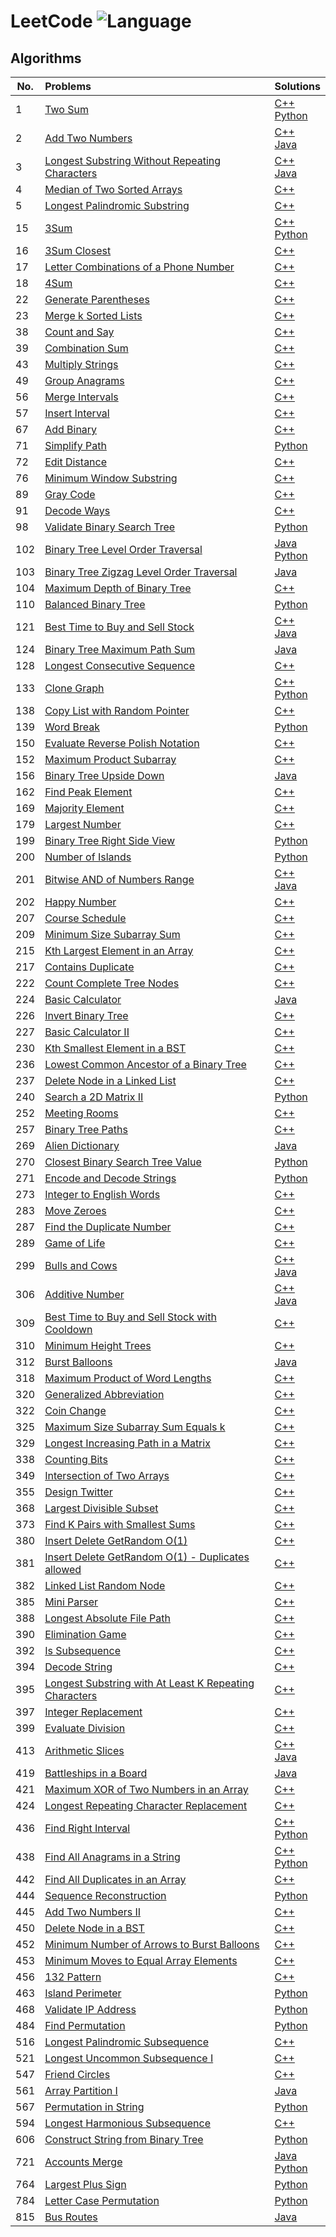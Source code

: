 # LeetCode ![Language](https://img.shields.io/badge/language-C++%20%2F%20Java%20%2F%20Python-blue.svg)
## Algorithms
| No. | Problems | Solutions |
| --- |:---------|:----------|
| 1 | [Two Sum](https://leetcode.com/problems/two-sum/description/) | [C++](../../../LC-cpp/blob/master/source/TwoSum.cpp)<br>[Python](../../../LC-python/blob/master/TwoSum.py) |
| 2 | [Add Two Numbers](https://leetcode.com/problems/add-two-numbers/description/) | [C++](../../../LC-cpp/blob/master/source/AddTwoNumbers.cpp)<br>[Java](../../../LC-java/blob/master/src/solutions/AddTwoNumbers.java) |
| 3 | [Longest Substring Without Repeating Characters](https://leetcode.com/problems/longest-substring-without-repeating-characters/description/) | [C++](../../../LC-cpp/blob/master/source/LongestSubstringWithoutRepeatingCharacters.cpp)<br>[Java](../../../LC-java/blob/master/src/solutions/LongestSubstringWithoutRepeatingCharacters.java) |
| 4 | [Median of Two Sorted Arrays](https://leetcode.com/problems/median-of-two-sorted-arrays/description/) | [C++](../../../LC-cpp/blob/master/source/MedianOfTwoSortedArrays.cpp) |
| 5 | [Longest Palindromic Substring](https://leetcode.com/problems/longest-palindromic-substring/description/) | [C++](../../../LC-cpp/blob/master/source/LongestPalindromicSubstring.cpp) |
| 15 | [3Sum](https://leetcode.com/problems/3sum/description/) | [C++](../../../LC-cpp/blob/master/source/3Sum.cpp)<br>[Python](../../../LC-python/blob/master/3Sum.py) |
| 16 | [3Sum Closest](https://leetcode.com/problems/3sum-closest/description/) | [C++](../../../LC-cpp/blob/master/source/3SumClosest.cpp) |
| 17 | [Letter Combinations of a Phone Number](https://leetcode.com/problems/letter-combinations-of-a-phone-number/description/) | [C++](../../../LC-cpp/blob/master/source/LetterCombinationOfPhoneNumber.cpp) |
| 18 | [4Sum](https://leetcode.com/problems/4sum/description/) | [C++](../../../LC-cpp/blob/master/source/4Sum.cpp) |
| 22 | [Generate Parentheses](https://leetcode.com/problems/generate-parentheses/description/) | [C++](../../../LC-cpp/blob/master/source/GenerateParenthesis.cpp) |
| 23 | [Merge k Sorted Lists](https://leetcode.com/problems/merge-k-sorted-lists/description/) | [C++](../../../LC-cpp/blob/master/source/MergekSortedLists.cpp) |
| 38 | [Count and Say](https://leetcode.com/problems/count-and-say/description/) | [C++](../../../LC-cpp/blob/master/source/CountAndSay.cpp) |
| 39 | [Combination Sum](https://leetcode.com/problems/combination-sum/description/) | [C++](../../../LC-cpp/blob/master/source/CombinationSum.cpp) |
| 43 | [Multiply Strings](https://leetcode.com/problems/multiply-strings/description/) | [C++](../../../LC-cpp/blob/master/source/MultiplyString.cpp) |
| 49 | [Group Anagrams](https://leetcode.com/problems/group-anagrams/description/) | [C++](../../../LC-cpp/blob/master/source/GroupAnagrams.cpp) |
| 56 | [Merge Intervals](https://leetcode.com/problems/merge-intervals/description/) | [C++](../../../LC-cpp/blob/master/source/MergeIntervals.cpp) |
| 57 | [Insert Interval](https://leetcode.com/problems/insert-interval/description/) | [C++](../../../LC-cpp/blob/master/source/InsertInterval.cpp) |
| 67 | [Add Binary](https://leetcode.com/problems/add-binary/description/) | [C++](../../../LC-cpp/blob/master/source/AddBinary.cpp) |
| 71 | [Simplify Path](https://leetcode.com/problems/simplify-path/description/) | [Python](../../../LC-python/blob/master/SimplifyPath.py) |
| 72 | [Edit Distance](https://leetcode.com/problems/edit-distance/description/) | [C++](../../../LC-cpp/blob/master/source/EditDistance.cpp) |
| 76 | [Minimum Window Substring](https://leetcode.com/problems/minimum-window-substring/description/) | [C++](../../../LC-cpp/blob/master/source/MinimumWindowSubstring.cpp) |
| 89 | [Gray Code](https://leetcode.com/problems/gray-code/description/) | [C++](../../../LC-cpp/blob/master/source/GrayCode.cpp) |
| 91 | [Decode Ways](https://leetcode.com/problems/decode-ways/description/) | [C++](../../../LC-python/blob/master/source/DecodeWays.cpp) |
| 98 | [Validate Binary Search Tree](https://leetcode.com/problems/validate-binary-search-tree/description/) | [Python](../../../LC-python/blob/master/ValidateBinarySearchTree.py) |
| 102 | [Binary Tree Level Order Traversal](https://leetcode.com/problems/binary-tree-level-order-traversal/description/) | [Java](../../../LC-java/blob/master/BinaryTreeLevelOrderTraversal.java)<br>[Python](../../../LC-python/blob/master/BinaryTreeLevelOrderTraversal.py) |
| 103 | [Binary Tree Zigzag Level Order Traversal](https://leetcode.com/problems/binary-tree-zigzag-level-order-traversal/description/) | [Java](../../../LC-java/blob/master/src/solutions/BinaryTreeZigzagLevelOrderTraversal.java) |
| 104 | [Maximum Depth of Binary Tree](https://leetcode.com/problems/maximum-depth-of-binary-tree/description/) | [C++](../../../LC-cpp/blob/master/source/MaxDepthOfBT.cpp) |
| 110 | [Balanced Binary Tree](https://leetcode.com/problems/balanced-binary-tree/description/) | [Python](../../../LC-python/blob/master/BalancedBinaryTree.py) |
| 121| [Best Time to Buy and Sell Stock](https://leetcode.com/problems/best-time-to-buy-and-sell-stock/description/) | [C++](../../../LC-cpp/blob/master/source/BestTimeToBuySellStock.cpp)<br>[Java](../../../LC-java/blob/master/src/solutions/BestTimeToBuyAndSellStock.java) |
| 124 | [Binary Tree Maximum Path Sum](https://leetcode.com/problems/binary-tree-maximum-path-sum/description/) | [Java](../../../LC-java/blob/master/src/solutions/BinaryTreeMaximumPathSum.java) |
| 128 | [Longest Consecutive Sequence](https://leetcode.com/problems/longest-consecutive-sequence/description/) | [C++](../../../LC-cpp/blob/master/source/LongestConsecutiveSequence.cpp) |
| 133 | [Clone Graph](https://leetcode.com/problems/clone-graph/description/) | [C++](../../../LC-cpp/blob/master/source/CloneGraph.cpp)<br>[Python](../../../LC-python/blob/master/CloneGraph.py) |
| 138 | [Copy List with Random Pointer](https://leetcode.com/problems/copy-list-with-random-pointer/description/) | [C++](../../../LC-cpp/blob/master/source/CopyListWithRandomPointer.cpp) |
| 139 | [Word Break](https://leetcode.com/problems/word-break/description/) | [Python](../../../LC-python/blob/master/WordBreak.py) |
| 150 | [Evaluate Reverse Polish Notation](https://leetcode.com/problems/evaluate-reverse-polish-notation/description/) | [C++](../../../LC-cpp/blob/master/source/EvaluateReversePolishNotation.cpp) |
| 152 | [Maximum Product Subarray](https://leetcode.com/problems/maximum-product-subarray/description/) | [C++](../../../LC-cpp/blob/master/source/MaxProductSubarray.cpp) |
| 156 | [Binary Tree Upside Down](https://leetcode.com/problems/binary-tree-upside-down/description/) | [Java](../../../LC-java/blob/master/src/solutions/BinaryTreeUpsideDown.java) |
| 162 | [Find Peak Element](https://leetcode.com/problems/find-peak-element/description/) | [C++](../../../LC-cpp/blob/master/source/FindPeakElement.cpp) |
| 169 | [Majority Element](https://leetcode.com/problems/majority-element/description/) | [C++](../../../LC-cpp/blob/master/source/MajorityElement.cpp) |
| 179 | [Largest Number](https://leetcode.com/problems/largest-number/description/) | [C++](../../../LC-cpp/blob/master/source/LargestNumber.cpp) |
| 199 | [Binary Tree Right Side View](https://leetcode.com/problems/binary-tree-right-side-view/description/) | [Python](../../../LC-python/blob/master/BinaryTreeRightSideView.py) |
| 200 | [Number of Islands](https://leetcode.com/problems/number-of-islands/description/) | [Python](../../../LC-python/blob/master/NumberOfIslands.py) |
| 201 | [Bitwise AND of Numbers Range](https://leetcode.com/problems/bitwise-and-of-numbers-range/description/) | [C++](../../../LC-cpp/blob/master/source/BitwiseANDofNumbersRange.cpp)<br>[Java](../../../LC-java/blob/master/src/solutions/BitwiseANDofNumbersRange.java) |
| 202 | [Happy Number](https://leetcode.com/problems/happy-number/description/) | [C++](../../../LC-cpp/blob/master/source/HappyNumber.cpp) |
| 207 | [Course Schedule](https://leetcode.com/problems/course-schedule/description/) | [C++](../../../LC-cpp/blob/master/source/CourseSchedule.cpp) |
| 209 | [Minimum Size Subarray Sum](https://leetcode.com/problems/minimum-size-subarray-sum/description/) | [C++](../../../LC-cpp/blob/master/source/MinSizeSubarraySum.cpp) |
| 215 | [Kth Largest Element in an Array](https://leetcode.com/problems/kth-largest-element-in-an-array/description/) | [C++](../../../LC-cpp/blob/master/source/KthLargestInArray.cpp) |
| 217 | [Contains Duplicate](https://leetcode.com/problems/contains-duplicate/description/) | [C++](../../../LC-cpp/blob/master/source/ContainsDuplicate.cpp) |
| 222 | [Count Complete Tree Nodes](https://leetcode.com/problems/count-complete-tree-nodes/description/) | [C++](../../../LC-cpp/blob/master/source/CountCompleteTreeNodes.cpp) |
| 224 | [Basic Calculator](https://leetcode.com/problems/basic-calculator/description/) | [Java](../../../LC-java/blob/master/source/BasicCalculator.java) |
| 226 | [Invert Binary Tree](https://leetcode.com/problems/invert-binary-tree/description/) | [C++](../../../LC-cpp/blob/master/source/InvertBT.cpp) |
| 227 | [Basic Calculator II](https://leetcode.com/problems/basic-calculator-ii/description/) | [C++](../../../LC-cpp/blob/master/source/BasicCalculatorII.cpp) |
| 230 | [Kth Smallest Element in a BST](https://leetcode.com/problems/kth-smallest-element-in-a-bst/description/) | [C++](../../../LC-cpp/blob/master/source/KthSmallestInBST.cpp) |
| 236 | [Lowest Common Ancestor of a Binary Tree](https://leetcode.com/problems/lowest-common-ancestor-of-a-binary-tree/description/) | [C++](../../../LC-python/blob/master/source/LowestCommonAncestorBT.cpp) |
| 237 | [Delete Node in a Linked List](https://leetcode.com/problems/delete-node-in-a-linked-list/description/) | [C++](../../../LC-python/blob/master/source/DeleteNodeInSLL.cpp) |
| 240 | [Search a 2D Matrix II](https://leetcode.com/problems/search-a-2d-matrix-ii/description/) | [Python](../../../LC-python/blob/master/SearchA2DMatrixII.py) |
| 252 | [Meeting Rooms](https://leetcode.com/problems/meeting-rooms/description/) | [C++](../../../LC-cpp/blob/master/source/MeetingRoom.cpp) |
| 257 | [Binary Tree Paths](https://leetcode.com/problems/binary-tree-paths/description/) | [C++](../../../LC-cpp/blob/master/source/BinaryTreePaths.cpp) |
| 269 | [Alien Dictionary](https://leetcode.com/problems/alien-dictionary/description/) | [Java](../../../LC-java/blob/master/src/solutions/AlienDictionary.java) |
| 270 | [Closest Binary Search Tree Value](https://leetcode.com/problems/closest-binary-search-tree-value/description/) | [Python](../../../LC-python/blob/master/ClosestBinarySearchTreeValue.py) |
| 271 | [Encode and Decode Strings](https://leetcode.com/problems/encode-and-decode-strings/description/) | [Python](../../../LC-python/blob/master/EncodeAndDecodeStrings.py) |
| 273 | [Integer to English Words](https://leetcode.com/problems/integer-to-english-words/description/) | [C++](../../../LC-cpp/blob/master/source/IntegerToEnglishWords.cpp) |
| 283 | [Move Zeroes](https://leetcode.com/problems/move-zeroes/description/) | [C++](../../../LC-cpp/blob/master/source/MoveZeroes.cpp) |
| 287 | [Find the Duplicate Number](https://leetcode.com/problems/find-the-duplicate-number/description/) | [C++](../../../LC-cpp/blob/master/source/FindTheDuplicateNumber.cpp) |
| 289 | [Game of Life](https://leetcode.com/problems/game-of-life/description/) | [C++](../../../LC-cpp/blob/master/source/GameOfLife.cpp) |
| 299 | [Bulls and Cows](https://leetcode.com/problems/bulls-and-cows/description/) | [C++](../../../LC-cpp/blob/master/source/BullsAndCows.cpp)<br>[Java](../../../LC-java/blob/master/source/BullsAndCows.java) |
| 306 | [Additive Number](https://leetcode.com/problems/additive-number/description/) | [C++](../../../LC-cpp/blob/master/source/AdditiveNumber.cpp)<br>[Java](../../../LC-java/blob/master/src/solutions/AdditiveNumber.java) |
| 309 | [Best Time to Buy and Sell Stock with Cooldown](https://leetcode.com/problems/best-time-to-buy-and-sell-stock-with-cooldown/description/) | [C++](../../../LC-cpp/blob/master/source/BestTimeToBuyAndSellStockWithCooldown.cpp) |
| 310 | [Minimum Height Trees](https://leetcode.com/problems/minimum-height-trees/description/) | [C++](../../../LC-cpp/blob/master/source/MinimumHeightTrees.cpp) |
| 312 | [Burst Balloons](https://leetcode.com/problems/burst-balloons/description/) | [Java](../../../LC-java/blob/master/src/solutions/BurstBalloons.java) |
| 318 | [Maximum Product of Word Lengths](https://leetcode.com/problems/maximum-product-of-word-lengths/description/) | [C++](../../../LC-cpp/blob/master/source/MaximumProductOfWordLengths.cpp) |
| 320 | [Generalized Abbreviation](https://leetcode.com/problems/generalized-abbreviation/description/) | [C++](../../../LC-cpp/blob/master/source/GeneralizedAbbreviation.cpp) |
| 322 | [Coin Change](https://leetcode.com/problems/coin-change/description/) | [C++](../../../LC-cpp/blob/master/source/CoinChange.cpp) |
| 325 | [Maximum Size Subarray Sum Equals k](https://leetcode.com/problems/maximum-size-subarray-sum-equals-k/description/) | [C++](../../../LC-cpp/blob/master/source/MaxSizeSubarraySumEqualsk.cpp) |
| 329 | [Longest Increasing Path in a Matrix](https://leetcode.com/problems/longest-increasing-path-in-a-matrix/description/) | [C++](../../../LC-cpp/blob/master/source/LongestIncreasingPathInMatrix.cpp) |
| 338 | [Counting Bits](https://leetcode.com/problems/counting-bits/description/) | [C++](../../../LC-cpp/blob/master/source/CountingBits.cpp) |
| 349 | [Intersection of Two Arrays](https://leetcode.com/problems/intersection-of-two-arrays/description/) | [C++](../../../LC-cpp/blob/master/source/IntersectionOf2Array.cpp) |
| 355 | [Design Twitter](https://leetcode.com/problems/design-twitter/description/) | [C++](../../../LC-cpp/blob/master/source/DesignTwitter.cpp) |
| 368 | [Largest Divisible Subset](https://leetcode.com/problems/largest-divisible-subset/description/) | [C++](../../../LC-cpp/blob/master/source/LargestDivisibleSubset.cpp) |
| 373 | [Find K Pairs with Smallest Sums](https://leetcode.com/problems/find-k-pairs-with-smallest-sums/description/) | [C++](../../../LC-cpp/blob/master/source/FindKPairsWithSmallestSums.cpp) |
| 380 | [Insert Delete GetRandom O(1)](https://leetcode.com/problems/insert-delete-getrandom-o1/description/) | <a href="https://github.com/ellinx/LC-cpp/blob/master/source/InsertDeleteGetRandomO(1).cpp">C++</a> |
| 381 | [Insert Delete GetRandom O(1) - Duplicates allowed](https://leetcode.com/problems/insert-delete-getrandom-o1-duplicates-allowed/description/) | <a href="https://github.com/ellinx/LC-cpp/blob/master/source/InsertDeleteGetRandomO(1)Duplicates.cpp">C++</a> |
| 382 | [Linked List Random Node](https://leetcode.com/problems/linked-list-random-node/description/) | [C++](../../../LC-cpp/blob/master/source/LinkedListRandomNode.cpp) |
| 385 | [Mini Parser](https://leetcode.com/problems/mini-parser/description/) | [C++](../../../LC-cpp/blob/master/source/MiniParser.cpp) |
| 388 | [Longest Absolute File Path](https://leetcode.com/problems/longest-absolute-file-path/description/) | [C++](../../../LC-cpp/blob/master/source/LongestAbsoluteFilePath.cpp) |
| 390 | [Elimination Game](https://leetcode.com/problems/elimination-game/description/) | [C++](../../../LC-cpp/blob/master/source/IsSubsequence.cpp) |
| 392 | [Is Subsequence](https://leetcode.com/problems/is-subsequence/description/) | [C++](../../../LC-cpp/blob/master/source/EliminationGame.cpp) |
| 394 | [Decode String](https://leetcode.com/problems/decode-string/description/) | [C++](../../../LC-cpp/blob/master/source/DecodeString.cpp) |
| 395 | [Longest Substring with At Least K Repeating Characters](https://leetcode.com/problems/longest-substring-with-at-least-k-repeating-characters/description/) | [C++](../../../LC-cpp/blob/master/source/LongestSubstringWithAtLeastKRepeatingChars.cpp) |
| 397 | [Integer Replacement](https://leetcode.com/problems/integer-replacement/description/) | [C++](../../../LC-cpp/blob/master/source/IntegerReplacement.cpp) |
| 399 | [Evaluate Division](https://leetcode.com/problems/evaluate-division/description/) | [C++](../../../LC-cpp/blob/master/source/EvaluateDivision.cpp) |
| 413 | [Arithmetic Slices](https://leetcode.com/problems/arithmetic-slices/description/) | [C++](../../../LC-cpp/blob/master/source/ArithmeticSlices.cpp)<br>[Java](../../../LC-java/blob/master/src/solutions/ArithmeticSlices.java) |
| 419 | [Battleships in a Board](https://leetcode.com/problems/battleships-in-a-board/description/) | [Java](../../../LC-java/blob/master/src/solutions/BattleshipsInBoard.java) |
| 421 | [Maximum XOR of Two Numbers in an Array](https://leetcode.com/problems/maximum-xor-of-two-numbers-in-an-array/description/) | [C++](../../../LC-cpp/blob/master/source/MaximumXOROfTwoNumbersInArray.cpp) |
| 424 | [Longest Repeating Character Replacement](https://leetcode.com/problems/longest-repeating-character-replacement/description/) | [C++](../../../LC-cpp/blob/master/source/LongestRepeatingCharacterReplacement.cpp) |
| 436 | [Find Right Interval](https://leetcode.com/problems/find-right-interval/description/) | [C++](../../../LC-cpp/blob/master/source/FindRightInterval.cpp)<br>[Python](../../../LC-python/blob/master/FindRightInterval.py) |
| 438 | [Find All Anagrams in a String](https://leetcode.com/problems/find-all-anagrams-in-a-string/description/) | [C++](../../../LC-cpp/blob/master/source/FindAllAnagramsInString.cpp)<br>[Python](../../../LC-python/blob/master/FindAllAnagramsInAString.py) |
| 442 | [Find All Duplicates in an Array](https://leetcode.com/problems/find-all-duplicates-in-an-array/description/) | [C++](../../../LC-cpp/blob/master/source/FindAllDuplicatesInArray.cpp) |
| 444 | [Sequence Reconstruction](https://leetcode.com/problems/sequence-reconstruction/description/) | [Python](../../../LC-python/blob/master/SequenceReconstruction.py) |
| 445 | [Add Two Numbers II](https://leetcode.com/problems/add-two-numbers-ii/description/) | [C++](../../../LC-cpp/blob/master/source/AddTwoNumbersII.cpp) |
| 450 | [Delete Node in a BST](https://leetcode.com/problems/delete-node-in-a-bst/description/) | [C++](../../../LC-cpp/blob/master/source/DeleteNodeInBST.cpp) |
| 452 | [Minimum Number of Arrows to Burst Balloons](https://leetcode.com/problems/minimum-number-of-arrows-to-burst-balloons/description/) | [C++](../../../LC-cpp/blob/master/source/MinimumNumberOfArrowsToBurstBalloons.cpp) |
| 453 | [Minimum Moves to Equal Array Elements](https://leetcode.com/problems/minimum-moves-to-equal-array-elements/description/) | [C++](../../../LC-cpp/blob/master/source/MinimumMovesToEqualArrayElements.cpp) |
| 456 | [132 Pattern](https://leetcode.com/problems/132-pattern/description/) | [C++](../../../LC-cpp/blob/master/source/132Pattern.cpp) |
| 463 | [Island Perimeter](https://leetcode.com/problems/island-perimeter/description/) | [Python](../../../LC-python/blob/master/IslandPerimeter.py) |
| 468 | [Validate IP Address](https://leetcode.com/problems/validate-ip-address/description/) | [Python](../../../LC-python/blob/master/ValidateIPAddress.py) |
| 484 | [Find Permutation](https://leetcode.com/problems/find-permutation/description/) | [Python](../../../LC-python/blob/master/FindPermutation.py) |
| 516 | [Longest Palindromic Subsequence](https://leetcode.com/problems/longest-palindromic-subsequence/description/) | [C++](../../../LC-cpp/blob/master/source/LongestPalindromicSubsequence.cpp) |
| 521 | [Longest Uncommon Subsequence I](https://leetcode.com/problems/longest-uncommon-subsequence-i/description/) | [C++](../../../LC-cpp/blob/master/source/LongestUncommonSubsequenceI.cpp) |
| 547 | [Friend Circles](https://leetcode.com/problems/friend-circles/description/) | [C++](../../../LC-cpp/blob/master/source/FriendCircles.cpp) |
| 561 | [Array Partition I](https://leetcode.com/problems/array-partition-i/description/) | [Java](../../../LC-python/blob/master/src/solutions/ArrayPartitionI.java) |
| 567 | [Permutation in String](https://leetcode.com/problems/permutation-in-string/description/) | [Python](../../../LC-python/blob/master/PermutationInString.py) |
| 594 | [Longest Harmonious Subsequence](https://leetcode.com/problems/longest-harmonious-subsequence/description/) | [C++](../../../LC-cpp/blob/master/source/LongestHarmoniousSubsequence.cpp) |
| 606 | [Construct String from Binary Tree](https://leetcode.com/problems/construct-string-from-binary-tree/description/) | [Python](../../../LC-python/blob/master/ConstructStringFromBinaryTree.py) |
| 721 | [Accounts Merge](https://leetcode.com/problems/accounts-merge/description/) | [Java](../../../LC-java/blob/master/src/solutions/AccountsMerge.java)<br>[Python](../../../LC-python/blob/master/AccountsMerge.py) |
| 764 | [Largest Plus Sign](https://leetcode.com/problems/largest-plus-sign/description/) | [Python](../../../LC-python/blob/master/LargestPlusSign.py) |
| 784 | [Letter Case Permutation](https://leetcode.com/problems/letter-case-permutation/description/) | [Python](../../../LC-python/blob/master/LetterCasePermutation.py) |
| 815 | [Bus Routes](https://leetcode.com/problems/bus-routes/description/) | [Java](../../../LC-java/blob/master/src/solutions/BusRoutes.java) |
